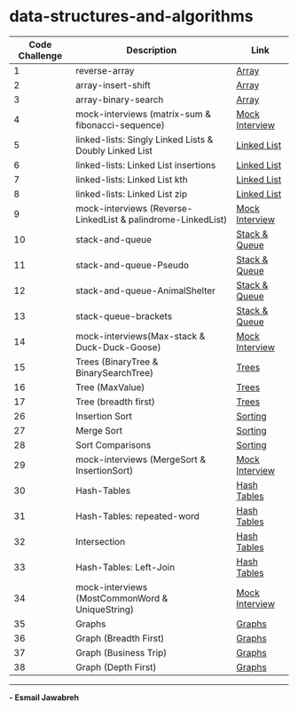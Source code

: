 # data-structures-and-algorithms

| Code Challenge | Description                                                  |  Link                                        |
| -------------- | ------------                                                 | ----------------                             |
|       1        | reverse-array                                                | [Array](./CC/reverseArray/)                  |
|       2        | array-insert-shift                                           | [Array](./CC/arrayInsertShift/)              |
|       3        | array-binary-search                                          | [Array](./CC/arrayBinarySearch/)             | 
|       4        | mock-interviews (matrix-sum & fibonacci-sequence)            | [Mock Interview](./CC/Mock_Interviews/CC04/) |
|       5        | linked-lists: Singly Linked Lists & Doubly Linked List       | [Linked List](./CC/linkedLists/)             |
|       6        | linked-lists: Linked List insertions                         | [Linked List](./CC/linkedLists/)             |
|       7        | linked-lists: Linked List kth                                | [Linked List](./CC/linkedLists/)             |
|       8        | linked-lists: Linked List zip                                | [Linked List](./CC/linkedLists/)             |
|       9        | mock-interviews (Reverse-LinkedList & palindrome-LinkedList) | [Mock Interview](./CC/Mock_Interviews/CC09/) |
|       10       | stack-and-queue                                              | [Stack & Queue](./CC/stack_and_queue/)       | 
|       11       | stack-and-queue-Pseudo                                       | [Stack & Queue](./CC/stack_and_queue/)       |
|       12       | stack-and-queue-AnimalShelter                                | [Stack & Queue](./CC/stack_and_queue/)       |
|       13       | stack-queue-brackets                                         | [Stack & Queue](./CC/stack_and_queue/)       |
|       14       | mock-interviews(Max-stack & Duck-Duck-Goose)                 | [Mock Interview](./CC/Mock_Interviews/CC14/) |
|       15       | Trees (BinaryTree & BinarySearchTree)                        | [Trees](./CC/trees/)                         |
|       16       | Tree (MaxValue)                                              | [Trees](./CC/trees/)                         |
|       17       | Tree (breadth first)                                         | [Trees](./CC/trees/)                         |
|       26       | Insertion Sort                                               | [Sorting](./CC/sorting/Insertion)            |
|       27       | Merge Sort                                                   | [Sorting](./CC/sorting/Merge/)               |
|       28       | Sort Comparisons                                             | [Sorting](./CC/sorting/Comparisons/)         |
|       29       | mock-interviews (MergeSort & InsertionSort)                  | [Mock Interview](./CC/Mock_Interviews/CC29/) |
|       30       | Hash-Tables                                                  | [Hash Tables](./CC/hashTables/)              |
|       31       | Hash-Tables: repeated-word                                   | [Hash Tables](./CC/hashTables/)              |
|       32       | Intersection                                                 | [Hash Tables](./CC/hashTables/)              |
|       33       | Hash-Tables: Left-Join                                       | [Hash Tables](./CC/hashTables/)              |
|       34       | mock-interviews (MostCommonWord & UniqueString)              | [Mock Interview](./CC/Mock_Interviews/CC34/) |
|       35       | Graphs                                                       | [Graphs](./CC/graphs/)                       |
|       36       | Graph (Breadth First)                                        | [Graphs](./CC/graphs/)                       |
|       37       | Graph (Business Trip)                                        | [Graphs](./CC/graphs/)                       |
|       38       | Graph (Depth First)                                          | [Graphs](./CC/graphs/)                       |

---

**- Esmail Jawabreh**